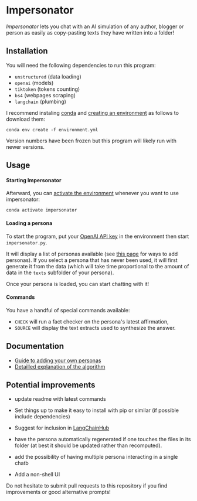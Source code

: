 # Impersonator

*Impersonator* lets you chat with an AI simulation of any author, blogger or person as easily as copy-pasting texts they have written into a folder!

## Installation

You will need the following dependencies to run this program:
- `unstructured` (data loading)
- `openai` (models)
- `tiktoken` (tokens counting)
- `bs4` (webpages scraping)
- `langchain` (plumbing)

I recommend instaling [conda](https://docs.conda.io/en/latest/) and [creating an environment](https://conda.io/projects/conda/en/latest/user-guide/tasks/manage-environments.html#managing-environments) as follows to download them:

```
conda env create -f environment.yml
```

Version numbers have been frozen but this program will likely run with newer versions.

## Usage

#### Starting Impersonator

Afterward, you can [activate the environment](https://conda.io/projects/conda/en/latest/user-guide/tasks/manage-environments.html#activating-an-environment) whenever you want to use impersonator:

```
conda activate impersonator
```

#### Loading a persona

To start the program, put your [OpenAI API key](https://platform.openai.com/account/api-keys) in the environment then start `impersonator.py`.

It will display a list of personas available (see [this page](docs/adding%20a%20persona.md) for ways to add personas).
If you select a persona that has never been used, it will first generate it from the data (which will take time proportional to the amount of data in the `texts` subfolder of your persona).

Once your persona is loaded, you can start chatting with it!

#### Commands

You have a handful of special commands available:
* `CHECK` will run a fact checker on the persona's latest affirmation,
* `SOURCE` will display the text extracts used to synthesize the answer.

## Documentation

* [Guide to adding your own personas](docs/adding%20a%20persona.md)
* [Detailled explanation of the algorithm](docs/inner%20workings.md)

## Potential improvements

* update readme with latest commands

* Set things up to make it easy to install with pip or similar (if possible include dependencies)

* Suggest for inclusion in [LangChainHub](https://github.com/hwchase17/langchain-hub)

* have the persona automatically regenerated if one touches the files in its folder (at best it should be updated rather than recomputed).
* add the possibility of having multiple persona interacting in a single chatb
* Add a non-shell UI

Do not hesitate to submit pull requests to this repository if you find improvements or good alternative prompts!